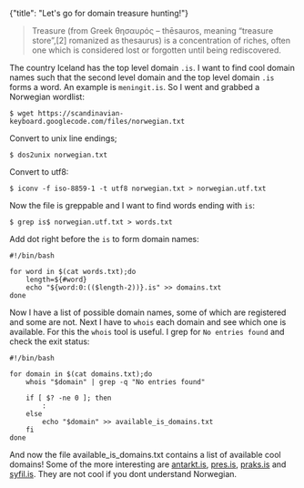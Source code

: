 {"title": "Let's go for domain treasure hunting!"}

> Treasure (from Greek θησαυρός – thēsauros, meaning “treasure store”,[2]
> romanized as thesaurus) is a concentration of riches, often one which is 
> considered lost or forgotten until being rediscovered. 

The country Iceland has the top level domain `.is`. I want to find cool
domain names such that the second level domain and the top level domain `.is`
forms a word. An example is `meningit.is`. So I went and grabbed a Norwegian
wordlist:

    $ wget https://scandinavian-keyboard.googlecode.com/files/norwegian.txt

Convert to unix line endings;

    $ dos2unix norwegian.txt

Convert to utf8:

    $ iconv -f iso-8859-1 -t utf8 norwegian.txt > norwegian.utf.txt

Now the file is greppable and I want to find words ending with `is`:

    $ grep is$ norwegian.utf.txt > words.txt

Add dot right before the `is` to form domain names:

    #!/bin/bash
    
    for word in $(cat words.txt);do
        length=${#word}
        echo "${word:0:(($length-2))}.is" >> domains.txt
    done

Now I have a list of possible domain names, some of which are registered 
and some are not. Next I have to `whois` each domain and see which one is 
available. For this the `whois` tool is useful. I grep for `No entries found` 
and check the exit status:

    #!/bin/bash
     
    for domain in $(cat domains.txt);do
        whois "$domain" | grep -q "No entries found"
     
        if [ $? -ne 0 ]; then
            :
        else
            echo "$domain" >> available_is_domains.txt
        fi
    done

And now the file available\_is\_domains.txt contains a list of available 
cool domains! Some of the more interesting are [antarkt.is](http://antarkt.is), 
[pres.is](http://pres.is), [praks.is](http://praks.is) and 
[syfil.is](http://syfil.is). They are not cool if you dont understand 
Norwegian. 

